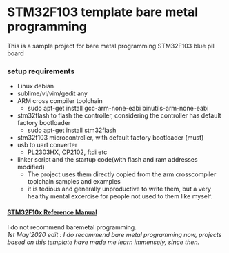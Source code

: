 # STM32F103 template bare metal programming

This is a sample project for bare metal programming STM32F103 blue pill board

### setup requirements

* Linux debian
* sublime/vi/vim/gedit any
* ARM cross compiler toolchain
  * sudo apt-get install gcc-arm-none-eabi binutils-arm-none-eabi
* stm32flash to flash the controller, considering the controller has default factory bootloader
  * sudo apt-get install stm32flash
* stm32f103 microcontroller, with default factory bootloader (must)
* usb to uart converter
  * PL2303HX, CP2102, ftdi etc
* linker script and the startup code(with flash and ram addresses modified)
  * The project uses them directly copied from the arm crosscompiler toolchain samples and examples
  * it is tedious and generally unproductive to write them, but a very healthy mental excercise for people not used to them like myself.

#### [STM32F10x Reference Manual](https://www.st.com/resource/en/reference_manual/cd00171190-stm32f101xx-stm32f102xx-stm32f103xx-stm32f105xx-and-stm32f107xx-advanced-arm-based-32-bit-mcus-stmicroelectronics.pdf)

I do not recommend baremetal programming.  
*1st May'2020 edit : I do recommend bare metal programming now, projects based on this template have made me learn immensely, since then.*
